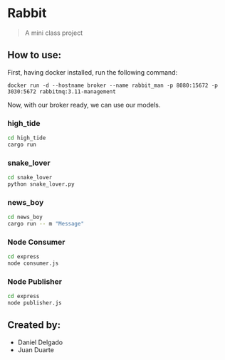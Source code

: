 # Rabbit

> A mini class project

## How to use:

First, having docker installed, run the following command:

```
docker run -d --hostname broker --name rabbit_man -p 8080:15672 -p 3030:5672 rabbitmq:3.11-management
```

Now, with our broker ready, we can use our models.

### high_tide

```sh
cd high_tide
cargo run
```

### snake_lover

```sh
cd snake_lover
python snake_lover.py
```

### news_boy

```sh
cd news_boy
cargo run -- m "Message"
```

### Node Consumer

```sh
cd express
node consumer.js
```

### Node Publisher

```sh
cd express
node publisher.js
```

## Created by:

-   Daniel Delgado
-   Juan Duarte
